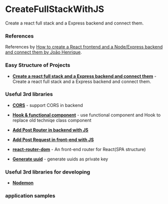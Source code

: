 # CreateFullStackWithJS
Create a react full stack and a Express backend and connect them. 

### References 
 References by [How to create a React frontend and a Node/Express backend and connect them by João Henrique](https://medium.com/free-code-camp/create-a-react-frontend-a-node-express-backend-and-connect-them-together-c5798926047c).

### Easy Structure of Projects

* **[Create a react full stack and a Express backend and connect them](https://github.com/u0652804/CreateFullStackWithJS/tree/main/src)** - Create a react full stack and a Express backend and connect them. 

### Useful 3rd libraries

* **[CORS](https://github.com/u0652804/CreateFullStackWithJS/tree/main/note_3rd/CORS)** - support CORS in backend

* **[Hook & functional component](.)** - use functional component and Hook to replace old techniqe class component

* **[Add Post Router in backend with JS](https://github.com/u0652804/CreateFullStackWithJS/tree/main/note_3rd/Add%20Post%20Router%20in%20backend%20with%20JS)**

* **[Add Post Request in front-end with JS](https://github.com/u0652804/CreateFullStackWithJS/tree/main/note_3rd/Add%20Post%20Request%20in%20front-end%20with%20JS)** 

* **[react-router-dom](https://github.com/u0652804/CreateFullStackWithJS/tree/main/note_3rd/react-router-dom)** - An front-end router for React(SPA structure)

* **[Generate uuid](https://github.com/u0652804/CreateFullStackWithJS/tree/main/note_3rd/Generate%20uuid)** - generate uuids as private key

### Useful 3rd libraries for developing

* **[Nodemon](https://github.com/u0652804/CreateFullStackWithJS/tree/main/note_3rd_tool/Nodemon)** 

### application samples 

